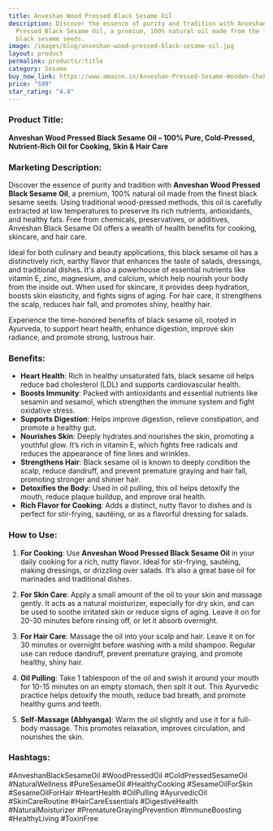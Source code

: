 ```yaml
---
title: Anveshan Wood Pressed Black Sesame Oil
description: Discover the essence of purity and tradition with Anveshan Wood
  Pressed Black Sesame Oil, a premium, 100% natural oil made from the finest
  black sesame seeds.
image: /images/blog/anveshan-wood-pressed-black-sesame-oil.jpg
layout: product
permalink: products/:title
category: Sesame
buy_now_link: https://www.amazon.in/Anveshan-Pressed-Sesame-Wooden-Chekku/dp/B084S9STM8/ref=sr_1_6?crid=A4KOR1T28SZX&tag=ayushmonk-21
price: "599"
star_rating: "4.4"
---
```

### Product Title:
**Anveshan Wood Pressed Black Sesame Oil – 100% Pure, Cold-Pressed, Nutrient-Rich Oil for Cooking, Skin & Hair Care**

### Marketing Description:
Discover the essence of purity and tradition with **Anveshan Wood Pressed Black Sesame Oil**, a premium, 100% natural oil made from the finest black sesame seeds. Using traditional wood-pressed methods, this oil is carefully extracted at low temperatures to preserve its rich nutrients, antioxidants, and healthy fats. Free from chemicals, preservatives, or additives, Anveshan Black Sesame Oil offers a wealth of health benefits for cooking, skincare, and hair care.

Ideal for both culinary and beauty applications, this black sesame oil has a distinctively rich, earthy flavor that enhances the taste of salads, dressings, and traditional dishes. It's also a powerhouse of essential nutrients like vitamin E, zinc, magnesium, and calcium, which help nourish your body from the inside out. When used for skincare, it provides deep hydration, boosts skin elasticity, and fights signs of aging. For hair care, it strengthens the scalp, reduces hair fall, and promotes shiny, healthy hair.

Experience the time-honored benefits of black sesame oil, rooted in Ayurveda, to support heart health, enhance digestion, improve skin radiance, and promote strong, lustrous hair.

### Benefits:
- **Heart Health**: Rich in healthy unsaturated fats, black sesame oil helps reduce bad cholesterol (LDL) and supports cardiovascular health.
- **Boosts Immunity**: Packed with antioxidants and essential nutrients like sesamin and sesamol, which strengthen the immune system and fight oxidative stress.
- **Supports Digestion**: Helps improve digestion, relieve constipation, and promote a healthy gut.
- **Nourishes Skin**: Deeply hydrates and nourishes the skin, promoting a youthful glow. It’s rich in vitamin E, which fights free radicals and reduces the appearance of fine lines and wrinkles.
- **Strengthens Hair**: Black sesame oil is known to deeply condition the scalp, reduce dandruff, and prevent premature graying and hair fall, promoting stronger and shinier hair.
- **Detoxifies the Body**: Used in oil pulling, this oil helps detoxify the mouth, reduce plaque buildup, and improve oral health.
- **Rich Flavor for Cooking**: Adds a distinct, nutty flavor to dishes and is perfect for stir-frying, sautéing, or as a flavorful dressing for salads.

### How to Use:
1. **For Cooking**: Use **Anveshan Wood Pressed Black Sesame Oil** in your daily cooking for a rich, nutty flavor. Ideal for stir-frying, sautéing, making dressings, or drizzling over salads. It’s also a great base oil for marinades and traditional dishes.
   
2. **For Skin Care**: Apply a small amount of the oil to your skin and massage gently. It acts as a natural moisturizer, especially for dry skin, and can be used to soothe irritated skin or reduce signs of aging. Leave it on for 20-30 minutes before rinsing off, or let it absorb overnight.

3. **For Hair Care**: Massage the oil into your scalp and hair. Leave it on for 30 minutes or overnight before washing with a mild shampoo. Regular use can reduce dandruff, prevent premature graying, and promote healthy, shiny hair.

4. **Oil Pulling**: Take 1 tablespoon of the oil and swish it around your mouth for 10-15 minutes on an empty stomach, then spit it out. This Ayurvedic practice helps detoxify the mouth, reduce bad breath, and promote healthy gums and teeth.

5. **Self-Massage (Abhyanga)**: Warm the oil slightly and use it for a full-body massage. This promotes relaxation, improves circulation, and nourishes the skin.

### Hashtags:
#AnveshanBlackSesameOil #WoodPressedOil #ColdPressedSesameOil #NaturalWellness #PureSesameOil #HealthyCooking #SesameOilForSkin #SesameOilForHair #HeartHealth #OilPulling #AyurvedicOil #SkinCareRoutine #HairCareEssentials #DigestiveHealth #NaturalMoisturizer #PrematureGrayingPrevention #ImmuneBoosting #HealthyLiving #ToxinFree
